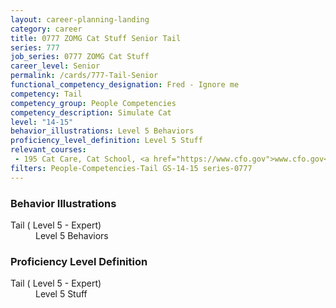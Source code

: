 ```yaml
---
layout: career-planning-landing
category: career
title: 0777 ZOMG Cat Stuff Senior Tail
series: 777
job_series: 0777 ZOMG Cat Stuff
career_level: Senior
permalink: /cards/777-Tail-Senior
functional_competency_designation: Fred - Ignore me
competency: Tail
competency_group: People Competencies
competency_description: Simulate Cat
level: "14-15"
behavior_illustrations: Level 5 Behaviors
proficiency_level_definition: Level 5 Stuff
relevant_courses: 
 - 195 Cat Care, Cat School, <a href="https://www.cfo.gov">www.cfo.gov</a>
filters: People-Competencies-Tail GS-14-15 series-0777
---
```


<div class="desktop:grid-col-6 margin-y-205">
  <div class="border-top-05 bg-white padding-2 shadow-5 height-full members-hover border-1px border-gray-30 border-top-orange radius-lg">
    <h3>Behavior Illustrations</h3>
    <dl class="text-base"><dt>Tail ( Level 5 - Expert)</dt><dd>Level 5 Behaviors</dd></dl>
  </div>
</div>
<div class="desktop:grid-col-6 margin-y-205">
  <div class="border-top-05 bg-white padding-2 shadow-5 height-full members-hover border-1px border-gray-30 border-top-orange radius-lg">
    <h3>Proficiency Level Definition</h3>
    <dl class="text-base"><dt>Tail ( Level 5 - Expert)</dt><dd>Level 5 Stuff</dd></dl>
  </div>
</div>